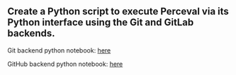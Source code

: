 ## Create a Python script to execute Perceval via its Python interface using the Git and GitLab backends. 


Git backend python notebook: [here](./git-backend.ipynb)

GitHub backend python notebook: [here](./github-backend.ipynb)
